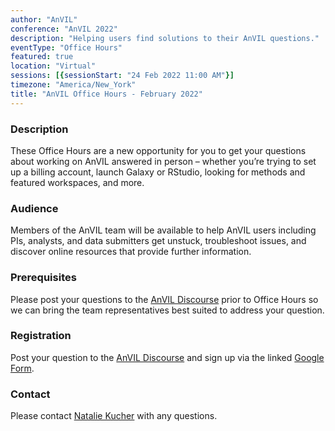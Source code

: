 ```yaml
---
author: "AnVIL"
conference: "AnVIL 2022"
description: "Helping users find solutions to their AnVIL questions."
eventType: "Office Hours"
featured: true
location: "Virtual"
sessions: [{sessionStart: "24 Feb 2022 11:00 AM"}]
timezone: "America/New_York"
title: "AnVIL Office Hours - February 2022"
---
```


<event-hero></event-hero>

### Description

These Office Hours are a new opportunity for you to get your questions about working on AnVIL answered in person – whether you’re trying to set up a billing account, launch Galaxy or RStudio, looking for methods and featured workspaces, and more.

### Audience

Members of the AnVIL team will be available to help AnVIL users including PIs, analysts, and data submitters get unstuck, troubleshoot issues, and discover online resources that provide further information.

### Prerequisites

Please post your questions to the [AnVIL Discourse](https://help.anvilproject.org/t/anvil-office-hours-24feb2022-11-am-et/69) prior to Office Hours so we can bring the team representatives best suited to address your question.

### Registration

Post your question to the [AnVIL Discourse](https://help.anvilproject.org/t/anvil-office-hours-24feb2022-11-am-et/69) and sign up via the linked [Google Form](https://forms.gle/SnRnwGxYtrKQYJmKA).

### Contact

Please contact [Natalie Kucher](mailto:nkucher3@jhu.edu) with any questions.

